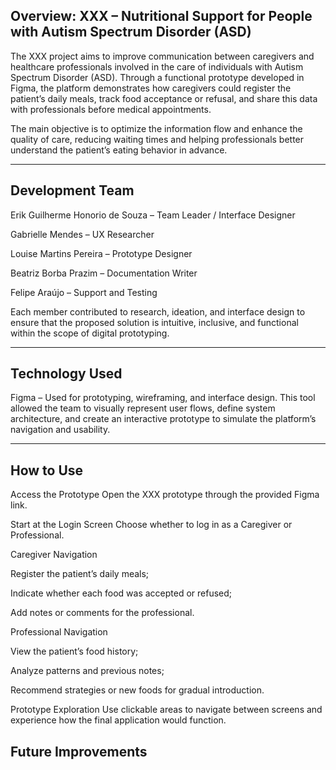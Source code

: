 ## Overview: XXX – Nutritional Support for People with Autism Spectrum Disorder (ASD)

The XXX project aims to improve communication between caregivers and healthcare professionals involved in the care of individuals with Autism Spectrum Disorder (ASD).
Through a functional prototype developed in Figma, the platform demonstrates how caregivers could register the patient’s daily meals, track food acceptance or refusal, and share this data with professionals before medical appointments.

The main objective is to optimize the information flow and enhance the quality of care, reducing waiting times and helping professionals better understand the patient’s eating behavior in advance.

-------------------------------------------------------------------------------
## Development Team

Erik Guilherme Honorio de Souza – Team Leader / Interface Designer

Gabrielle Mendes – UX Researcher

Louise Martins Pereira – Prototype Designer

Beatriz Borba Prazim – Documentation Writer

Felipe Araújo – Support and Testing

Each member contributed to research, ideation, and interface design to ensure that the proposed solution is intuitive, inclusive, and functional within the scope of digital prototyping.

---------------------------------------------------------------------------------------
## Technology Used

Figma – Used for prototyping, wireframing, and interface design.
This tool allowed the team to visually represent user flows, define system architecture, and create an interactive prototype to simulate the platform’s navigation and usability.

-----------------------------------------------------------------------------
## How to Use

Access the Prototype
Open the XXX prototype through the provided Figma link.

Start at the Login Screen
Choose whether to log in as a Caregiver or Professional.

Caregiver Navigation

Register the patient’s daily meals;

Indicate whether each food was accepted or refused;

Add notes or comments for the professional.

Professional Navigation

View the patient’s food history;

Analyze patterns and previous notes;

Recommend strategies or new foods for gradual introduction.

Prototype Exploration
Use clickable areas to navigate between screens and experience how the final application would function.

## Future Improvements
